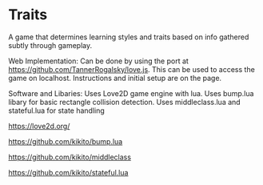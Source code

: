 # Traits
A game that determines learning styles and traits based on info gathered subtly through gameplay.

Web Implementation:
Can be done by using the port at https://github.com/TannerRogalsky/love.js. This can be used to access the game on localhost.
Instructions and initial setup are on the page.

Software and Libaries:
Uses Love2D game engine with lua.
Uses bump.lua libary for basic rectangle collision detection.
Uses middleclass.lua and stateful.lua for state handling

https://love2d.org/

https://github.com/kikito/bump.lua

https://github.com/kikito/middleclass

https://github.com/kikito/stateful.lua
